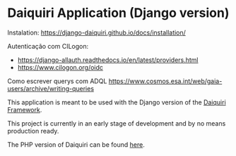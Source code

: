 Daiquiri Application (Django version)
=====================================

Instalation: https://django-daiquiri.github.io/docs/installation/

Autenticação com CILogon: 
  - https://django-allauth.readthedocs.io/en/latest/providers.html
  - https://www.cilogon.org/oidc

Como escrever querys com ADQL https://www.cosmos.esa.int/web/gaia-users/archive/writing-queries

This application is meant to be used with the Django version of the [Daiquiri Framework](https://github.com/aipescience/django-daiquiri).

This project is currently in an early stage of development and by no means production ready.

The PHP version of Daiquiri can be found [here](https://github.com/aipescience/daiquiri).
